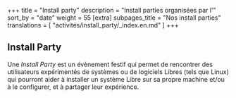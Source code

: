 +++
title = "Install party"
description = "Install parties organisées par l'"
sort_by = "date"
weight = 55
[extra]
subpages_title = "Nos install parties"
translations = [
    "activités/install_party/_index.en.md"
]
+++

## Install Party

Une *Install Party* est un évènement festif qui permet de rencontrer des
utilisateurs expérimentés de systèmes ou de logiciels Libres (tels que Linux)
qui pourront aider à installer un système Libre sur sa propre machine et/ou à
le configurer, et à partager leur expérience.

